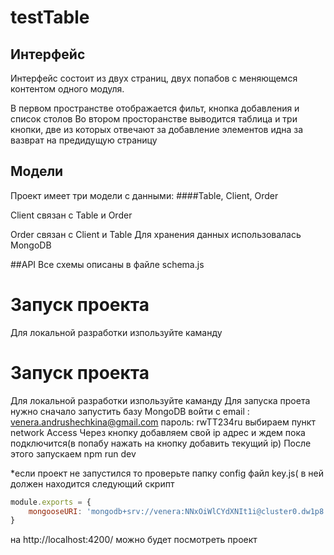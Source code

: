 # testTable
## Интерфейс
Интерфейс состоит из двух страниц, двух попабов с меняющемся контентом одного модуля.

В первом пространстве отображается фильт, кнопка добавления и список столов
Во втором просторанстве выводится таблица и три кнопки, две из которых отвечают за добавление элементов идна за вазврат на предидущую страницу

## Модели
Проект имеет три модели с данными:
####Table, Client, Order

Client связан с Table и Order

Order связан с Client и Table
Для хранения данных использовалась MongoDB

##API
Все схемы описаны в файле schema.js

# Запуск проекта 
Для локальной разработки изпользуйте каманду 

# Запуск проекта
Для локальной разработки изпользуйте каманду
Для запуска проета нужно сначало запустить базу MongoDB
войти с email : venera.andrushechkina@gmail.com
пароль: rwTT234ru
выбираем пункт network Access
Через кнопку добавляем свой ip адрес и ждем пока подключится(в попабу нажать на кнопку добавить текущий ip)
После этого запускаем npm run dev

*если проект не запустился то проверьте папку config файл key.js( в ней должен находится следующий скрипт
```js
module.exports = {
    mongooseURI: 'mongodb+srv://venera:NNxOiWlCYdXNIt1i@cluster0.dw1p8.mongodb.net/myFirstDatabase?retryWrites=true&w=majority'
}
```
на  http://localhost:4200/ можно будет посмотреть проект